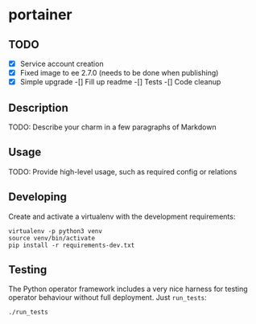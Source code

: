 # portainer

## TODO
-[x] Service account creation
-[x] Fixed image to ee 2.7.0 (needs to be done when publishing)
-[x] Simple upgrade
-[] Fill up readme
-[] Tests
-[] Code cleanup

## Description

TODO: Describe your charm in a few paragraphs of Markdown

## Usage

TODO: Provide high-level usage, such as required config or relations

## Developing

Create and activate a virtualenv with the development requirements:

    virtualenv -p python3 venv
    source venv/bin/activate
    pip install -r requirements-dev.txt

## Testing

The Python operator framework includes a very nice harness for testing
operator behaviour without full deployment. Just `run_tests`:

    ./run_tests
